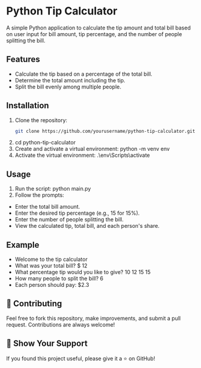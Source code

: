 # Python Tip Calculator

A simple Python application to calculate the tip amount and total bill based on user input for bill amount, tip percentage, and the number of people splitting the bill.

## Features
- Calculate the tip based on a percentage of the total bill.
- Determine the total amount including the tip.
- Split the bill evenly among multiple people.

## Installation
1. Clone the repository:
   ```bash
   git clone https://github.com/yourusername/python-tip-calculator.git
2. cd python-tip-calculator
3. Create and activate a virtual environment: python -m venv env
4. Activate the virtual environment: .\env\Scripts\activate

## Usage
1. Run the script: python main.py
2. Follow the prompts:
- Enter the total bill amount.
- Enter the desired tip percentage (e.g., 15 for 15%).
- Enter the number of people splitting the bill.
- View the calculated tip, total bill, and each person's share.

## Example
- Welcome to the tip calculator
- What was your total bill? $ 12
- What percentage tip would you like to give? 10 12 15 15
- How many people to split the bill? 6
- Each person should pay: $2.3

## 🤝 Contributing
Feel free to fork this repository, make improvements, and submit a pull request. Contributions are always welcome!

## 🌟 Show Your Support
If you found this project useful, please give it a ⭐ on GitHub!
